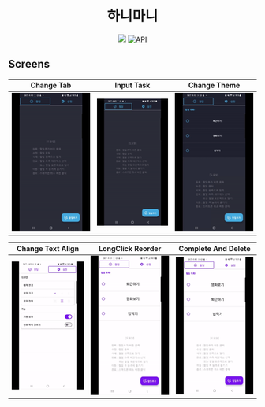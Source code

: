 <h1 align="center">하니마니</h1>

<p align="center">
    <a href="https://developer.android.com/jetpack/androidx/versions/all-channel#november_11_2022"><img src="https://img.shields.io/badge/Jetpack%20Compose-1.3.1-brightgreen"/></a>
    <a href="https://android-arsenal.com/api?level=26"><img alt="API" src="https://img.shields.io/badge/API-26%2B-brightgreen.svg?style=flat"/></a>
</p>

## Screens
|                                   Change Tab                                    |                                    Input Task                                     |                                    Change Theme                                     |
|:-------------------------------------------------------------------------------:|:---------------------------------------------------------------------------------:|:-----------------------------------------------------------------------------------:|
| ![](https://github.com/Hyuck9/HaniMani/blob/master/art/1_move_tab.gif?raw=true) | ![](https://github.com/Hyuck9/HaniMani/blob/master/art/2_input_task.gif?raw=true) | ![](https://github.com/Hyuck9/HaniMani/blob/master/art/3_change_theme.gif?raw=true) |

|                                  Change Text Align                                  |                               LongClick Reorder                                |                                  Complete And Delete                                   |
|:-----------------------------------------------------------------------------------:|:------------------------------------------------------------------------------:|:--------------------------------------------------------------------------------------:|
| ![](https://github.com/Hyuck9/HaniMani/blob/master/art/4_change_align.gif?raw=true) | ![](https://github.com/Hyuck9/HaniMani/blob/master/art/5_reorder.gif?raw=true) | ![](https://github.com/Hyuck9/HaniMani/blob/master/art/6_complete_delete.gif?raw=true) |
